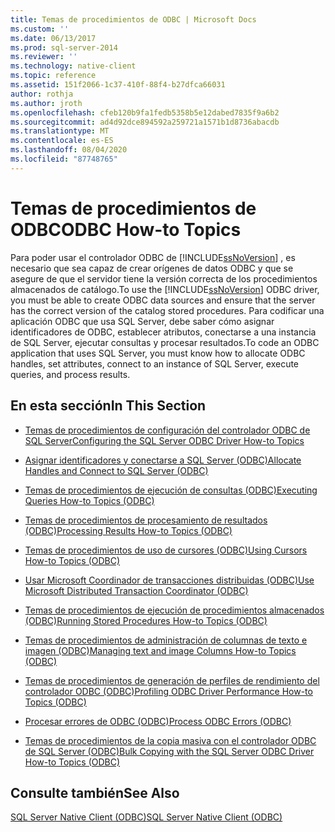 ```yaml
---
title: Temas de procedimientos de ODBC | Microsoft Docs
ms.custom: ''
ms.date: 06/13/2017
ms.prod: sql-server-2014
ms.reviewer: ''
ms.technology: native-client
ms.topic: reference
ms.assetid: 151f2066-1c37-410f-88f4-b27dfca66031
author: rothja
ms.author: jroth
ms.openlocfilehash: cfeb120b9fa1fedb5358b5e12dabed7835f9a6b2
ms.sourcegitcommit: ad4d92dce894592a259721a1571b1d8736abacdb
ms.translationtype: MT
ms.contentlocale: es-ES
ms.lasthandoff: 08/04/2020
ms.locfileid: "87748765"
---
```

# <a name="odbc-how-to-topics"></a><span data-ttu-id="a7320-102">Temas de procedimientos de ODBC</span><span class="sxs-lookup"><span data-stu-id="a7320-102">ODBC How-to Topics</span></span>
  <span data-ttu-id="a7320-103">Para poder usar el controlador ODBC de [!INCLUDE[ssNoVersion](../../includes/ssnoversion-md.md)] , es necesario que sea capaz de crear orígenes de datos ODBC y que se asegure de que el servidor tiene la versión correcta de los procedimientos almacenados de catálogo.</span><span class="sxs-lookup"><span data-stu-id="a7320-103">To use the [!INCLUDE[ssNoVersion](../../includes/ssnoversion-md.md)] ODBC driver, you must be able to create ODBC data sources and ensure that the server has the correct version of the catalog stored procedures.</span></span> <span data-ttu-id="a7320-104">Para codificar una aplicación ODBC que usa SQL Server, debe saber cómo asignar identificadores de ODBC, establecer atributos, conectarse a una instancia de SQL Server, ejecutar consultas y procesar resultados.</span><span class="sxs-lookup"><span data-stu-id="a7320-104">To code an ODBC application that uses SQL Server, you must know how to allocate ODBC handles, set attributes, connect to an instance of SQL Server, execute queries, and process results.</span></span>  
  
## <a name="in-this-section"></a><span data-ttu-id="a7320-105">En esta sección</span><span class="sxs-lookup"><span data-stu-id="a7320-105">In This Section</span></span>  
  
-   [<span data-ttu-id="a7320-106">Temas de procedimientos de configuración del controlador ODBC de SQL Server</span><span class="sxs-lookup"><span data-stu-id="a7320-106">Configuring the SQL Server ODBC Driver How-to Topics</span></span>](../../database-engine/dev-guide/configuring-the-sql-server-odbc-driver-how-to-topics.md)  
  
-   [<span data-ttu-id="a7320-107">Asignar identificadores y conectarse a SQL Server &#40;ODBC&#41;</span><span class="sxs-lookup"><span data-stu-id="a7320-107">Allocate Handles and Connect to SQL Server &#40;ODBC&#41;</span></span>](allocate-handles-and-connect-to-sql-server-odbc.md)  
  
-   [<span data-ttu-id="a7320-108">Temas de procedimientos de ejecución de consultas &#40;ODBC&#41;</span><span class="sxs-lookup"><span data-stu-id="a7320-108">Executing Queries How-to Topics &#40;ODBC&#41;</span></span>](execute-queries/executing-queries-how-to-topics-odbc.md)  
  
-   [<span data-ttu-id="a7320-109">Temas de procedimientos de procesamiento de resultados &#40;ODBC&#41;</span><span class="sxs-lookup"><span data-stu-id="a7320-109">Processing Results How-to Topics &#40;ODBC&#41;</span></span>](../../database-engine/dev-guide/processing-results-how-to-topics-odbc.md)  
  
-   [<span data-ttu-id="a7320-110">Temas de procedimientos de uso de cursores &#40;ODBC&#41;</span><span class="sxs-lookup"><span data-stu-id="a7320-110">Using Cursors How-to Topics &#40;ODBC&#41;</span></span>](cursors/using-cursors-how-to-topics-odbc.md)  
  
-   [<span data-ttu-id="a7320-111">Usar Microsoft Coordinador de transacciones distribuidas &#40;ODBC&#41;</span><span class="sxs-lookup"><span data-stu-id="a7320-111">Use Microsoft Distributed Transaction Coordinator &#40;ODBC&#41;</span></span>](use-microsoft-distributed-transaction-coordinator-odbc.md)  
  
-   [<span data-ttu-id="a7320-112">Temas de procedimientos de ejecución de procedimientos almacenados &#40;ODBC&#41;</span><span class="sxs-lookup"><span data-stu-id="a7320-112">Running Stored Procedures How-to Topics &#40;ODBC&#41;</span></span>](../../database-engine/dev-guide/running-stored-procedures-how-to-topics-odbc.md)  
  
-   [<span data-ttu-id="a7320-113">Temas de procedimientos de administración de columnas de texto e imagen &#40;ODBC&#41;</span><span class="sxs-lookup"><span data-stu-id="a7320-113">Managing text and image Columns How-to Topics &#40;ODBC&#41;</span></span>](../../database-engine/dev-guide/managing-text-and-image-columns-how-to-topics-odbc.md)  
  
-   [<span data-ttu-id="a7320-114">Temas de procedimientos de generación de perfiles de rendimiento del controlador ODBC &#40;ODBC&#41;</span><span class="sxs-lookup"><span data-stu-id="a7320-114">Profiling ODBC Driver Performance How-to Topics &#40;ODBC&#41;</span></span>](profiling-odbc-driver-performance-odbc.md)  
  
-   [<span data-ttu-id="a7320-115">Procesar errores de ODBC &#40;ODBC&#41;</span><span class="sxs-lookup"><span data-stu-id="a7320-115">Process ODBC Errors &#40;ODBC&#41;</span></span>](process-odbc-errors-odbc.md)  
  
-   [<span data-ttu-id="a7320-116">Temas de procedimientos de la copia masiva con el controlador ODBC de SQL Server &#40;ODBC&#41;</span><span class="sxs-lookup"><span data-stu-id="a7320-116">Bulk Copying with the SQL Server ODBC Driver How-to Topics &#40;ODBC&#41;</span></span>](bulk-copy/bulk-copying-with-the-sql-server-odbc-driver-how-to-topics-odbc.md)  
  
## <a name="see-also"></a><span data-ttu-id="a7320-117">Consulte también</span><span class="sxs-lookup"><span data-stu-id="a7320-117">See Also</span></span>  
 [<span data-ttu-id="a7320-118">SQL Server Native Client &#40;ODBC&#41;</span><span class="sxs-lookup"><span data-stu-id="a7320-118">SQL Server Native Client &#40;ODBC&#41;</span></span>](../native-client/odbc/sql-server-native-client-odbc.md)  
  
  

